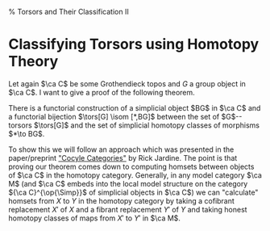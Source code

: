 % Torsors and Their Classification II

# Classifying Torsors using Homotopy Theory #

Let again $\ca C$ be some Grothendieck topos and $G$ a group object in $\ca
C$. I want to give a proof of the following theorem.

<thm>
There is a functorial construction of a simplicial object $BG$ in $\ca C$ and a
functorial bijection $\tors[G] \isom [*,BG]$ between the set of $G$--torsors
$\tors[G]$ and the set of simplicial homotopy classes of morphisms $*\to BG$.
</thm>

To show this we will follow an approach which was presented in the
paper/preprint ["Cocyle Categories"](http://www.math.uiuc.edu/K-theory/0782/) by
Rick Jardine. The point is that proving our theorem comes down to computing
homsets between objects of $\ca C$ in the homotopy category. Generally, in any
model category $\ca M$ (and $\ca C$ embeds into the local model structure on the
category ${\ca C}^{\op{\Simp}}$ of simplicial objects in $\ca C$) we can
"calculate" homsets from $X$ to $Y$ in the homotopy category by taking a
cofibrant replacement $X'$ of $X$ and a fibrant replacement $Y'$ of $Y$ and
taking honest homotopy classes of maps from $X'$ to $Y'$ in $\ca M$.
